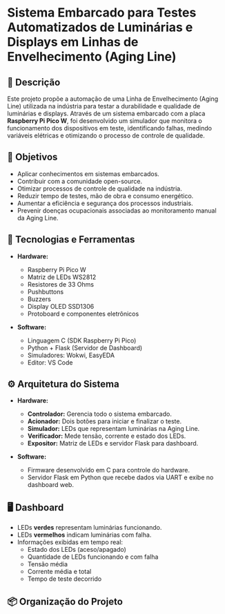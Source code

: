 # Sistema Embarcado para Testes Automatizados de Luminárias e Displays em Linhas de Envelhecimento (Aging Line)

## 📑 Descrição

Este projeto propõe a automação de uma Linha de Envelhecimento (Aging Line) utilizada na indústria para testar a durabilidade e qualidade de luminárias e displays. Através de um sistema embarcado com a placa **Raspberry Pi Pico W**, foi desenvolvido um simulador que monitora o funcionamento dos dispositivos em teste, identificando falhas, medindo variáveis elétricas e otimizando o processo de controle de qualidade.

## 🚀 Objetivos

- Aplicar conhecimentos em sistemas embarcados.
- Contribuir com a comunidade open-source.
- Otimizar processos de controle de qualidade na indústria.
- Reduzir tempo de testes, mão de obra e consumo energético.
- Aumentar a eficiência e segurança dos processos industriais.
- Prevenir doenças ocupacionais associadas ao monitoramento manual da Aging Line.

## 🔧 Tecnologias e Ferramentas

- **Hardware:**  
  - Raspberry Pi Pico W  
  - Matriz de LEDs WS2812  
  - Resistores de 33 Ohms  
  - Pushbuttons  
  - Buzzers  
  - Display OLED SSD1306  
  - Protoboard e componentes eletrônicos  

- **Software:**  
  - Linguagem C (SDK Raspberry Pi Pico)  
  - Python + Flask (Servidor de Dashboard)  
  - Simuladores: Wokwi, EasyEDA  
  - Editor: VS Code  

## ⚙️ Arquitetura do Sistema

- **Hardware:**  
  - **Controlador:** Gerencia todo o sistema embarcado.  
  - **Acionador:** Dois botões para iniciar e finalizar o teste.  
  - **Simulador:** LEDs que representam luminárias na Aging Line.  
  - **Verificador:** Mede tensão, corrente e estado dos LEDs.  
  - **Expositor:** Matriz de LEDs e servidor Flask para dashboard.  

- **Software:**  
  - Firmware desenvolvido em C para controle do hardware.  
  - Servidor Flask em Python que recebe dados via UART e exibe no dashboard web.

## 🖥️ Dashboard

- LEDs **verdes** representam luminárias funcionando.  
- LEDs **vermelhos** indicam luminárias com falha.  
- Informações exibidas em tempo real:  
  - Estado dos LEDs (aceso/apagado)  
  - Quantidade de LEDs funcionando e com falha  
  - Tensão média  
  - Corrente média e total  
  - Tempo de teste decorrido  

## 📦 Organização do Projeto

